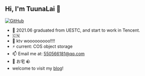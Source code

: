 ## Hi, I'm TuunaLai 👋

[![GitHub](https://img.shields.io/badge/dynamic/json?logo=github&label=GitHub&labelColor=495867&color=495867&query=%24.data.totalSubs&url=https%3A%2F%2Fapi.spencerwoo.com%2Fsubstats%2F%3Fsource%3Dgithub%26queryKey%3Dtuuna&style=flat-square)](https://github.com/tuuna)
- 🍻 2021.06 graduated from UESTC, and start to work in Tencent.
- 🇨🇳
- 👯 ktv wooooooooo!!!!
- ⚡ current: COS object storage 
- 📫 Email me at: [550566181@qq.com](mailto:550566181@qq.com)
- 🥤 お宅 🪨
- welcome to visit my [blog](https://tuuna.github.io/)! 
<!-- - 🔭 Currently a research assistant at _Data & AI security Lab_, BIT. -->
<!-- 🥑 [Gridsome](https://github.com/gridsome) collaborator, [BITNP](https://github.com/BITNP) member. -->

